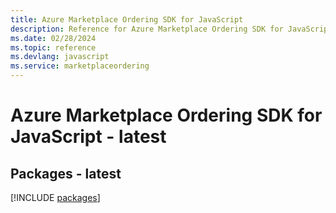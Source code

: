 ```yaml
---
title: Azure Marketplace Ordering SDK for JavaScript
description: Reference for Azure Marketplace Ordering SDK for JavaScript
ms.date: 02/28/2024
ms.topic: reference
ms.devlang: javascript
ms.service: marketplaceordering
---
```

# Azure Marketplace Ordering SDK for JavaScript - latest
## Packages - latest
[!INCLUDE [packages](marketplace-ordering-index.md)]